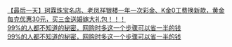   
[【最后一天】珂霖珠宝名店、老凤祥银楼一年一次彩金、K金0工费换新款，黄金每克优惠30元，买三金送婚嫁大礼包！！！](http://www.dianyue.me/archives/305/rmgd8ipe5gbrpx6d/)  
[99%的人都不知道的秘密，网购时多这一个步骤可以省一半的钱](http://www.dianyue.me/archives/731/lqucxw8b4qwdme8e/)  
[99%的人都不知道的秘密，网购时多这一个步骤可以省一半的钱](http://www.dianyue.me/archives/725/zyz4d2g7ocnxjqbi/)